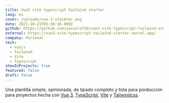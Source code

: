 ```yaml
---
title: Vue3 vite typescript tailwind starter
lang: es
cover: /uploads/vue-3-stackter.png
date: 2021-10-21T03:38:16.099Z
github: https://github.com/yacosta738/vue3-vite-typescript-tailwind-starter
external: https://vue3-vite-typescript-tailwind-starter.vercel.app/
company: Personal
tech:
  - Vuejs
  - Tailwind
  - Vite
  - Typescript
showInProjects: true
featured: false
draft: false
---
```

Una plantilla simple, opinionada, de tipado completo y lista para porducción para proyectos hecha con [Vue 3](https://v3.vuejs.org/), [TypeScript](https://www.typescriptlang.org/), [Vite](https://vitejs.dev/) y [Tailwindcss](https://tailwindcss.com/).
